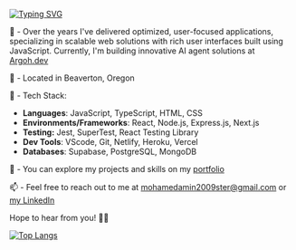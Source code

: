 
[![Typing SVG](https://readme-typing-svg.herokuapp.com?duration=3000&color=44AC19&lines=Hello+There!+I'm+Mohamed+%F0%9F%91%8B%F0%9F%8F%BE)](https://git.io/typing-svg)

<!--
### Hello there! I'm Mohamed 👋🏾
**taha-amin/taha-amin** is a ✨ _special_ ✨ repository because its `README.md` (this file) appears on your GitHub profile.

Here are some ideas to get you started:

- 🔭 I’m currently working on ...
- 🌱 I’m currently learning ...
- 👯 I’m looking to collaborate on ...
- 🤔 I’m looking for help with ...
- 💬 Ask me about ...
- 📫 How to reach me: ...
- 😄 Pronouns: ...
- ⚡ Fun fact: ...
-->
🌱 - Over the years I've delivered optimized, user-focused applications, specializing in scalable web solutions with rich user interfaces built using JavaScript. Currently, I'm building innovative AI agent solutions at [Argoh.dev](https://www.argoh.dev/)

📍 - Located in Beaverton, Oregon

🔭 - Tech Stack:
* __Languages__: JavaScript, TypeScript, HTML, CSS
* __Environments/Frameworks__: React, Node.js, Express.js, Next.js
* __Testing:__ Jest, SuperTest, React Testing Library
* __Dev Tools__: VScode, Git, Netlify, Heroku, Vercel
* __Databases__: Supabase, PostgreSQL, MongoDB


🔭 - You can explore my projects and skills on my [portfolio](https://mohamedamin.netlify.app/)

📫 - Feel free to reach out to me at mohamedamin2009ster@gmail.com or [my LinkedIn](https://www.linkedin.com/in/mohaamin// "my-LinkedIn")

Hope to hear from you! ✌🏾

[![Top Langs](https://github-readme-stats.vercel.app/api/top-langs/?username=taha-amin&layout=compact)](https://github.com/taha-amin/github-readme-stats)
